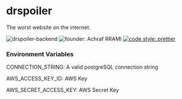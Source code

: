 # drspoiler
The worst website on the internet.

![drspoiler-backend](https://github.com/rramiachraf/drspoiler/workflows/drspoiler-backend/badge.svg)
![founder: Achraf RRAMI](https://img.shields.io/badge/made%20by-Achraf%20RRAMI-blue)
[![code style: prettier](https://img.shields.io/badge/code_style-prettier-ff69b4.svg?style=flat-square)](https://github.com/prettier/prettier)

### Environment Variables

CONNECTION_STRING: A valid postgreSQL connection string

AWS_ACCESS_KEY_ID: AWS Key

AWS_SECRET_ACCESS_KEY: AWS Secret Key